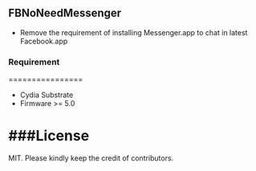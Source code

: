 ## FBNoNeedMessenger
* Remove the requirement of installing Messenger.app to chat in latest Facebook.app


### Requirement
================
* Cydia Substrate
* Firmware >= 5.0


###License
================
MIT.
Please kindly keep the credit of contributors.
